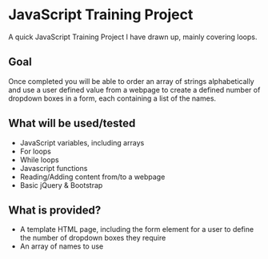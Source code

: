# JavaScript Training Project
A quick JavaScript Training Project I have drawn up, mainly covering loops. 

## Goal
Once completed you will be able to order an array of strings alphabetically and use a user defined value from a webpage to create a defined number of dropdown boxes in a form, each containing a list of the names. 

## What will be used/tested
* JavaScript variables, including arrays
* For loops
* While loops
* Javascript functions
* Reading/Adding content from/to a webpage
* Basic jQuery & Bootstrap

## What is provided?
* A template HTML page, including the form element for a user to define the number of dropdown boxes they require
* An array of names to use
